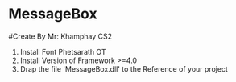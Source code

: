 # MessageBox
#Create By Mr: Khamphay CS2
1. Install Font Phetsarath OT 
2. Install Version of Framework >=4.0
3. Drap the file 'MessageBox.dll' to the Reference of your project
